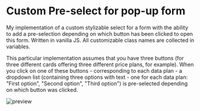 # Custom Pre-select for pop-up form

My implementation of a custom stylizable select for a form with the ability to add a pre-selection depending on which button has been clicked to open this form. Written in vanilla JS. All customizable class names are collected in variables.

This particular implementation assumes that you have three buttons (for three different cards offering three different price plans, for example). When you click on one of these buttons - corresponding to each data plan - a dropdown list (containing three options with text - one for each data plan: "First option", "Second option", "Third option") is pre-selected depending on which button was clicked.


![preview](https://github.com/denkhr/custom-pre-select/assets/142550084/a8c3e1c3-22e2-4cdb-ac0b-2a98a0680142)
